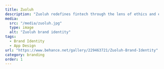 ```yaml
---
title: Zuoluh
description: "Zuoluh redefines fintech through the lens of ethics and emotional design. Its fluid, organic logo embodies adaptability and the philosophy of “Be Water,” symbolizing the flow of ethical investments and conscious finance. Designed for a new generation of investors, Zuoluh’s identity bridges clarity, resilience, and revolution in financial storytelling."
media:
  src: "/media/zuoluh.jpg"
  type: image
  alt: "Zuoluh brand identity"
tags:
  - Brand Identity
  - App Design
url: "https://www.behance.net/gallery/229463721/Zuoluh-Brand-Identity"
category: branding
order: 1
---
```

